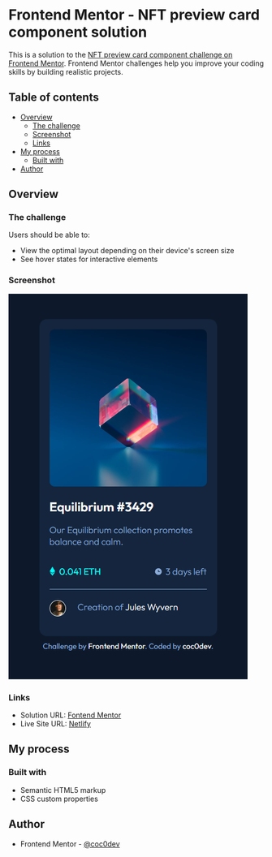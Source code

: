 # Frontend Mentor - NFT preview card component solution

This is a solution to the [NFT preview card component challenge on Frontend Mentor](https://www.frontendmentor.io/challenges/nft-preview-card-component-SbdUL_w0U). Frontend Mentor challenges help you improve your coding skills by building realistic projects. 

## Table of contents

- [Overview](#overview)
  - [The challenge](#the-challenge)
  - [Screenshot](#screenshot)
  - [Links](#links)
- [My process](#my-process)
  - [Built with](#built-with)
- [Author](#author)

## Overview

### The challenge

Users should be able to:

- View the optimal layout depending on their device's screen size
- See hover states for interactive elements

### Screenshot

![](./images/screenshot.png)

### Links

- Solution URL: [Fontend Mentor](https://www.frontendmentor.io/solutions/nftpreviewcard-html-css-mqbIK39QSa)
- Live Site URL: [Netlify](https://splendid-treacle-d1ef3a.netlify.app/)

## My process

### Built with

- Semantic HTML5 markup
- CSS custom properties

## Author


- Frontend Mentor - [@coc0dev](https://www.frontendmentor.io/profile/coc0dev)



